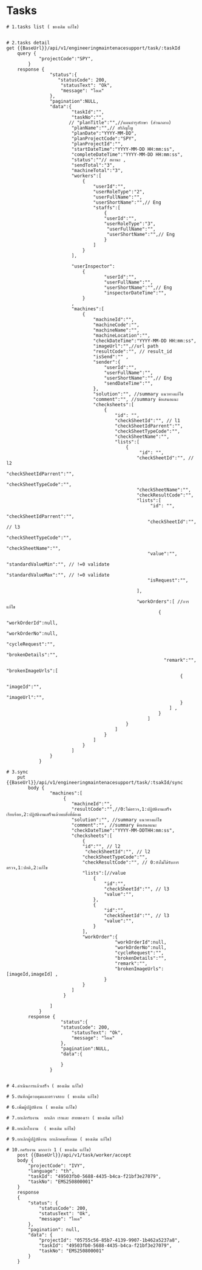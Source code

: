 # Tasks

    # 1.tasks list ( ของเดิม แก้ไข)
    

    # 2.tasks detail
    get {{BaseUrl}}/api/v1/engineeringmaintenacesupport/task/:taskId
        query {
                "projectCode":"SPY",
            }
        response {
                    "status":{
                       "statusCode": 200,
                        "statusText": "Ok",
                        "message": "โอเค" 
                    },
                    "pagination":NULL,
                    "data":{
                            "taskId":"",
                            "taskNo":"",
                           // "planTitle":"",//แผนบำรุงรักษา (ส่วนกลาง)
                            "planName":"",// สริภิญโญ
                            "planDate":"YYYY-MM-DD",
                            "planProjectCode":"SPY",
                            "planProjectId":"",
                            "startDateTime":"YYYY-MM-DD HH:mm:ss",
                            "completeDateTime":"YYYY-MM-DD HH:mm:ss",
                            "status":""// สถานะ ,
                            "sendTotal":"3",
                            "machineTotal":"3",
                            "workers":[
                                {
                                    "userId":"",
                                    "userRoleType":"2",
                                    "userFullName":"",
                                    "userShortName":"",// Eng
                                    "staffs":[
                                        {
                                        "userId":"",
                                        "userRoleType":"3",
                                         "userFullName":"",
                                         "userShortName":"",// Eng
                                        }
                                    ]
                                }
                            ],
                            
                            "userInspector":
                                {
                                        "userId":"",
                                        "userFullName":"",
                                        "userShortName":"",// Eng
                                        "inspectorDateTime":"",
                                }
                            ,
                            "machines":[
                                {
                                    "machineId":"",
                                    "machineCode":"",
                                    "machineName":"",
                                    "machineLocation":"",
                                    "checkDateTime":"YYYY-MM-DD HH:mm:ss",
                                    "imageUrl":"",//url path
                                    "resultCode":"", // result_id
                                    "isSend":"" ,
                                    "sender":{
                                        "userId":"",
                                        "userFullName":"",
                                        "userShortName":"",// Eng
                                        "sendDateTime":"",
                                    },
                                    "solution":"", //summary แนวทางแก้ไข
                                    "comment":"", //summary ข้อเสนอแนะ
                                    "checksheets":[
                                        {
                                            "id": "",
                                            "checkSheetId":"", // l1
                                            "checkSheetIdParrent":"",
                                            "checkSheetTypeCode":"",
                                            "checkSheetName":"",
                                            "lists":[
                                                {
                                                     "id": "",
                                                    "checkSheetId":"", // l2
                                                    "checkSheetIdParrent":"",
                                                    "checkSheetTypeCode":"",
                                                    "checkSheetName":"",
                                                    "checkResultCode":"",
                                                    "lists":[
                                                         "id": "",
                                                        "checkSheetIdParrent":"",
                                                        "checkSheetId":"", // l3
                                                        "checkSheetTypeCode":"",
                                                        "checkSheetName":"",
                                                        "value":"",
                                                        "standardValueMin":"", // !=0 validate
                                                        "standardValueMax":"", // !=0 validate
                                                        "isRequest":"",
                                                        
                                                    ],
                                                    
                                                    "workOrders":[ //การแก้ไข
                                                            {
                                                              "workOrderId":null,
                                                              "workOrderNo":null,
                                                              "cycleRequest":"",  
                                                              "brokenDetails":"",  
                                                              "remark":"", 
                                                              "brokenImageUrls":[
                                                                    {
                                                                        "imageId":"",
                                                                        "imageUrl":"",
                                                                    }
                                                                ] ,
                                                            }
                                                        ]
                                                }
                                            ]
                                        }
                                    ]
                                }
                            ]
                    }
                }

    # 3.sync
        put {{BaseUrl}}/api/v1/engineeringmaintenacesupport/task/:tsakId/sync
            body {
                    "machines":[
                         {
                            "machineId":"",
                            "resultCode":"",//0:ไม่ตรวจ,1:ปฏิบัติงานเสร็จเรียบร้อย,2:ปฏิบัติงานเสร็จแล้วพบสิ่งที่ต้องแ
                            "solution":"", //summary แนวทางแก้ไข
                            "comment":"", //summary ข้อเสนอแนะ
                            "checkDateTime":"YYYY-MM-DDTHH:mm:ss",
                            "checksheets":[
                                {
                                "id":"", // l2
                                 "checkSheetId":"", // l2
                                "checkSheetTypeCode":"",
                                "checkResultCode":"", // 0:ยังไม่ได้รับการตรวจ,1:ปกติ,2:แก้ไข
                                "lists":[//value
                                    {
                                        "id":"",
                                        "checkSheetId":"", // l3
                                        "value":"",
                                    },
                                    {
                                        "id":"",
                                        "checkSheetId":"", // l3
                                        "value":"",
                                    }
                                ],
                                "workOrder":{
                                            "workOrderId":null,
                                            "workOrderNo":null,
                                            "cycleRequest":"",  
                                            "brokenDetails":"",  
                                            "remark":"", 
                                            "brokenImageUrls":[imageId,imageId] ,
                                        }
                                }
                            ]
                         }

                    ]
                }
            response {
                        "status":{
                        "statusCode": 200,
                            "statusText": "Ok",
                            "message": "โอเค" 
                        },
                        "pagination":NULL,
                        "data":{

                        }
                    }


    # 4.ดำเนินการแล้วเสร็จ ( ของเดิม แก้ไข)
        
    # 5.บันทึกผู้ควบคุมและตรวจสอบ ( ของเดิม แก้ไข)
    
    # 6.เพิ่มผู้ปฏิบัติงาน ( ของเดิม แก้ไข)  
        
    # 7.ยกเลิกรับงาน  ยกเลิก เราและ สายของเรา ( ของเดิม แก้ไข)
      
    # 8.ยกเลิกใบงาน  ( ของเดิม แก้ไข) 
        
    # 9.ยกเลิกผู้ปฏิบัติงาน ยกเลิกคนทั้งหมด ( ของเดิม แก้ไข) 

    # 10.กดรับงาน มากกว่า 1 ( ของเดิม แก้ไข) 
        post {{BaseUrl}}/api/v1/task/worker/accept
        body {
            "projectCode": "IVY",
            "language": "th",
            "taskId": "49503fb0-5688-4435-b4ca-f21bf3e27079",
            "taskNo": "EMS250800001"
        }
        response 
        {
            "status": {
                "statusCode": 200,
                "statusText": "Ok",
                "message": "โอเค"
            },
            "pagination": null,
            "data": {
                "projectId": "05755c56-85b7-4139-9907-1b462a5237a8",
                "taskId": "49503fb0-5688-4435-b4ca-f21bf3e27079",
                "taskNo": "EMS250800001"
            }
        }
  
       
